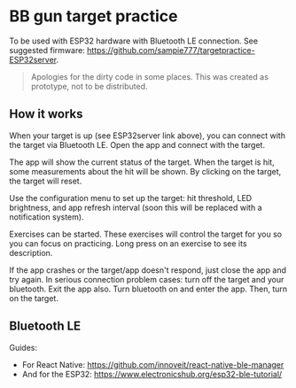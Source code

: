 # BB gun target practice

To be used with ESP32 hardware with Bluetooth LE connection. See suggested firmware: https://github.com/sampie777/targetpractice-ESP32server.

> Apologies for the dirty code in some places. This was created as prototype, not to be distributed.

## How it works

When your target is up (see ESP32server link above), you can connect with the target via Bluetooth LE. Open the app and connect with the target. 

The app will show the current status of the target. When the target is hit, some measurements about the hit will be shown. By clicking on the target, the target will reset.

Use the configuration menu to set up the target: hit threshold, LED brightness, and app refresh interval (soon this will be replaced with a notification system).

Exercises can be started. These exercises will control the target for you so you can focus on practicing. Long press on an exercise to see its description.  

If the app crashes or the target/app doesn't respond, just close the app and try again. In serious connection problem cases: turn off the target and your bluetooth. Exit the app also. Turn bluetooth on and enter the app. Then, turn on the target.

## Bluetooth LE

Guides: 
- For React Native: https://github.com/innoveit/react-native-ble-manager
- And for the ESP32: https://www.electronicshub.org/esp32-ble-tutorial/
